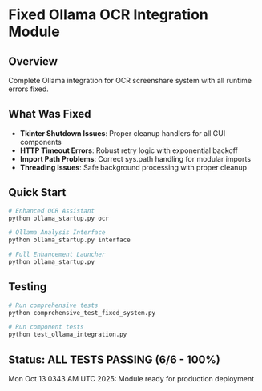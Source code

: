 # Fixed Ollama OCR Integration Module

## Overview
Complete Ollama integration for OCR screenshare system with all runtime errors fixed.

## What Was Fixed
- **Tkinter Shutdown Issues**: Proper cleanup handlers for all GUI components
- **HTTP Timeout Errors**: Robust retry logic with exponential backoff
- **Import Path Problems**: Correct sys.path handling for modular imports
- **Threading Issues**: Safe background processing with proper cleanup

## Quick Start
```bash
# Enhanced OCR Assistant
python ollama_startup.py ocr

# Ollama Analysis Interface
python ollama_startup.py interface

# Full Enhancement Launcher
python ollama_startup.py
```

## Testing
```bash
# Run comprehensive tests
python comprehensive_test_fixed_system.py

# Run component tests
python test_ollama_integration.py
```

## Status: ALL TESTS PASSING (6/6 - 100%)

Mon Oct 13 0343 AM UTC 2025: Module ready for production deployment

